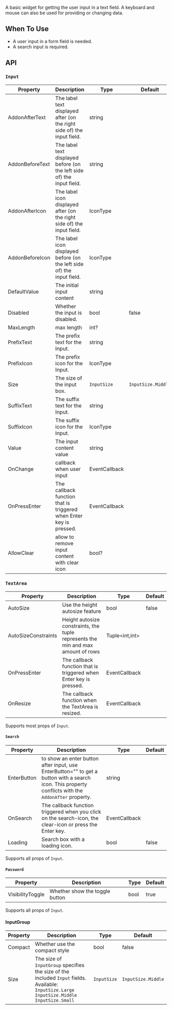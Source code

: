 ﻿A basic widget for getting the user input in a text field. A keyboard and mouse can also be used for providing or changing data.

## When To Use

- A user input in a form field is needed.
- A search input is required.

## API

### `Input`

| Property | Description | Type | Default |
| --- | --- | --- | --- |
| AddonAfterText | The label text displayed after (on the right side of) the input field. | string |  |
| AddonBeforeText | The label text displayed before (on the left side of) the input field. | string |  |
| AddonAfterIcon | The label icon displayed after (on the right side of) the input field. | IconType |  |
| AddonBeforeIcon | The label icon displayed before (on the left side of) the input field. | IconType |  |
| DefaultValue | The initial input content | string |  |
| Disabled | Whether the input is disabled. | bool | false |
| MaxLength | max length | int? |  |
| PrefixText | The prefix text for the Input. | string  |
| PrefixIcon | The prefix icon for the Input. | IconType  |
| Size | The size of the input box. | `InputSize` | `InputSize.Middle`  |
| SuffixText | The suffix text for the Input. | string |  |
| SuffixIcon | The suffix icon for the Input. | IconType |  |
| Value | The input content value | string |  |
| OnChange | callback when user input | EventCallback<string> |  |
| OnPressEnter | The callback function that is triggered when Enter key is pressed. | EventCallback<string> |  |
| AllowClear | allow to remove input content with clear icon | bool? |  |

### `TextArea`

| Property | Description | Type | Default |
| --- | --- | --- | --- |
| AutoSize | Use the height autosize feature | bool | false |
| AutoSizeConstraints | Height autosize constraints, the tuple represents the min and max amount of rows | Tuple<int,int> |  |
| OnPressEnter | The callback function that is triggered when Enter key is pressed. | EventCallback<string> |  |
| OnResize | The callback function when the TextArea is resized. | EventCallback<string> |  |

Supports most props of `Input`.

#### `Search`

| Property | Description | Type | Default |
| --- | --- | --- | --- |
| EnterButton | to show an enter button after input, use EnterButton="" to get a button with a search icon. This property conflicts with the `AddonAfter` property. | string |  |
| OnSearch | The callback function triggered when you click on the search-icon, the clear-icon or press the Enter key. | EventCallback<string> |  |
| Loading | Search box with a loading icon. | bool | false |

Supports all props of `Input`.

#### `Password`

| Property         | Description                | Type    | Default |
| ---------------- | -------------------------- | ------- | ------- |
| VisibilityToggle | Whether show the toggle button | bool | true    |

Supports all props of `Input`.

#### InputGroup

| Property | Description | Type | Default |
| --- | --- | --- | --- |
| Compact | Whether use the compact style | bool | false |
| Size | The size of `InputGroup` specifies the size of the included `Input` fields. Available: `InputSize.Large` `InputSize.Middle` `InputSize.Small` | `InputSize` | `InputSize.Middle` |